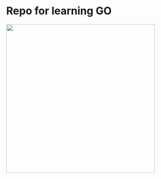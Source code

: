 # Repo for learning GO

<img src="https://miro.medium.com/max/1400/1*jnT9eoQMlc96bGxTnIbK9g.jpeg" width="400px"/>
